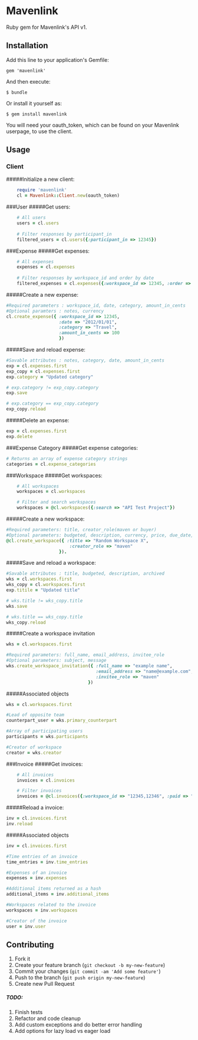# Mavenlink

Ruby gem for Mavenlink's API v1. 

## Installation

Add this line to your application's Gemfile:

    gem 'mavenlink'

And then execute:

    $ bundle

Or install it yourself as:

    $ gem install mavenlink

You will need your oauth_token, which can be found on your Mavenlink userpage, to use the client.

## Usage

### Client
#####Initialize a new client:

```ruby
    require 'mavenlink'
    cl = Mavenlink::Client.new(oauth_token)
```
###User
#####Get users:
```ruby    
    # All users
    users = cl.users
    
    # Filter responses by participant_in
    filtered_users = cl.users({:participant_in => 12345})
```

###Expense
#####Get expenses:
    
```ruby    
    # All expenses
    expenses = cl.expenses
    
    # Filter responses by workspace_id and order by date
    filtered_expenses = cl.expenses({:workspace_id => 12345, :order => "date:asc" })
```

#####Create a new expense:
```ruby
#Required parameters : workspace_id, date, category, amount_in_cents
#Optional paramters : notes, currency
cl.create_expense({ :workspace_id => 12345,
                    :date => "2012/01/01",
                    :category => "Travel",
                    :amount_in_cents => 100 
                    })
```

#####Save and reload expense:
```ruby
#Savable attributes : notes, category, date, amount_in_cents
exp = cl.expenses.first
exp_copy = cl.expenses.first
exp.category = "Updated category"

# exp.category != exp_copy.category
exp.save

# exp.category == exp_copy.category
exp_copy.reload
```

#####Delete an expense:
```ruby
exp = cl.expenses.first
exp.delete
```

###Expense Category
#####Get expense categories:
```ruby
# Returns an array of expense category strings
categories = cl.expense_categories
```

###Workspace
#####Get workspaces:
```ruby
    # All workspaces
    workspaces = cl.workspaces

    # Filter and search workspaces
    workspaces = @cl.workspaces({:search => "API Test Project"})
```

#####Create a new workspace:
```ruby
#Required parameters: title, creator_role(maven or buyer)
#Optional parameters: budgeted, description, currency, price, due_date, project_tracker_template_id
@cl.create_workspace({ :title => "Random Workspace X",
                        :creator_role => "maven"
                    }).
```

#####Save and reload a workspace:
```ruby
#Savable attributes : title, budgeted, description, archived
wks = cl.workspaces.first
wks_copy = cl.workspaces.first
exp.titile = "Updated title"

# wks.title != wks_copy.title
wks.save

# wks.title == wks_copy.title
wks_copy.reload
```

#####Create a workspace invitation
```ruby
wks = cl.workspaces.first

#Required parameters: full_name, email_address, invitee_role
#Optional parameters: subject, message
wks.create_workspace_invitation({ :full_name => "example name",
                                  :email_address => "name@example.com",
                                  :invitee_role => "maven"
                               })
```

#####Associated objects
```ruby
wks = cl.workspaces.first

#Lead of opposite team
counterpart_user = wks.primary_counterpart

#Array of participating users
participants = wks.participants

#Creator of workspace
creator = wks.creator
```

###Invoice
#####Get invoices:
```ruby
    # All invoices
    invoices = cl.invoices

    # Filter invoices
    invoices = @cl.invoices({:workspace_id => "12345,12346", :paid => "true"})
```

#####Reload a invoice:
```ruby
inv = cl.invoices.first
inv.reload
```

#####Associated objects
```ruby
inv = cl.invoices.first

#Time entries of an invoice
time_entries = inv.time_entries

#Expenses of an invoice
expenses = inv.expenses

#Additional items returned as a hash
additional_items = inv.additional_items

#Workspaces related to the invoice
workspaces = inv.workspaces

#Creator of the invoice
user = inv.user
```

## Contributing

1. Fork it
2. Create your feature branch (`git checkout -b my-new-feature`)
3. Commit your changes (`git commit -am 'Add some feature'`)
4. Push to the branch (`git push origin my-new-feature`)
5. Create new Pull Request

##### TODO:
1. Finish tests
2. Refactor and code cleanup
3. Add custom exceptions and do better error handling
4. Add options for lazy load vs eager load
